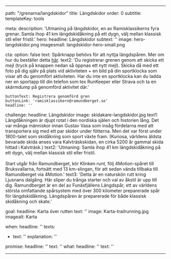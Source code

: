 ---

path: "/grenarna/langdskidor"
title: Längdskidor
order: 0
subtitle: 
templateKey: tools

meta: 
  description: 'Utmaning på längdskidor, en av Ramisklassikerns fyra grenar. Samla ihop 41 km längdskidåkning på ett dygn, välj mellan klassisk stil eller fristil.'
hero:
  headline: Längdskidor
  subtext: ''
  image: hero-langdskidor.png
  imagesmall: langdskidor-hero-small.png

  cta:
    option: false
    text: Spårknapp behövs för att nyttja längdspåren. Mer om hur du beställer detta <a href="https://www.ramundberget.se/information/liftkort/vinter/" target="_blank" rel="noopener noreferrer">här</a>.
    text2: 'Du registrerar grenen genom att skicka ett mejl (tryck på knappen nedan så öppnas ett nytt mejl). Skicka då med ett foto på dig själv på plats vid aktiviteten + en bild på din sportklocka som visar att du genomfört aktiviteten. Har du inte en sportklocka kan du ladda ner en sportapp till din telefon som tex RunKeeper eller Strava och ta en skärmdump på genomförd aktivitet där.' 
    
    buttonText: Registrera genomförd gren
    buttonLink: 'ramisklassikern@ramundberget.se'
    headline: ''

challenge:
  headline: Längd&shy;skidor
  image: skidakare-langdskidor.jpg
  text1: Längdåkningen är djupt rotat i den nordiska själen och historien lång. Det var många människor innan Gustav Vasa som insåg fördelarna med att transportera sig med ett par skidor under fötterna. Men det var först under 1800-talet som skidåkning som sport växte fram. (Kuriosa, världens äldsta bevarade skida anses vara Kalvträskskidan, en cirka 5200 år gammal skida hittad i Kalvträsk.)
  text2: 'Utmaning: Samla ihop 41 km längdskidåkning på ett dygn, välj mellan klassisk stil eller fristil.<br><br> Start utgår från Ramundberget, kör Klinken runt, följ 4Motion-spåret till Bruksvallarna, fortsätt med 13 km-slingan, för att sedan vända tillbaka till Ramundberget via 4Motion.'
  text3: 'Detta är en naturskön rutt kring Ljusnans dalgång. Här sliper du trånga starter och val av åkstil är upp till dig. Ramundberget är en del av Funäsfjällens Längdspår, ett av världens största omfattande spårsystem med över 300 kilometer preparerade spår för längdskidåkning. Längdspåren är preparerade för både klassisk skidåkning och skate.'

goal:
  headline: Karta över rutten
  text: '' 
  image: Karta-trailrunning.jpg
  imagealt: Karta

when:
  headline: ''
  texts:
  - text: ''
    explanation: ''

 
promise:
  headline: ''
  text: ''
what:
  headline: ''
  text: ''

---